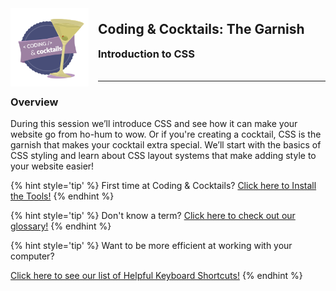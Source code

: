 <div>
    <img src="images/logo.png" style="float: left; margin: 0px 15px 15px 0px; height:125px;">
    <h2 style="display:inline-block;margin-top:1em;">Coding &amp; Cocktails: The Garnish</h2>
    <h3 style="margin-top:0;margin-bottom:2em;">Introduction to CSS</h3>
</div>
<hr>

### Overview

During this session we’ll introduce CSS and see how it can make your website go from ho-hum to wow. Or if you're creating a cocktail, CSS is the garnish that makes your cocktail extra special. We’ll start with the basics of CSS styling and learn about CSS layout systems that make adding style to your website easier! 

{% hint style='tip' %}
First time at Coding & Cocktails?   [Click here to Install the Tools!](http://bit.ly/CnCTheTools)
{% endhint %}

{% hint style='tip' %}
Don't know a term?   [Click here to check out our glossary!](http://bit.ly/CnCgloss)
{% endhint %}

{% hint style='tip' %}
Want to be more efficient at working with your computer?

[Click here to see our list of Helpful Keyboard Shortcuts!](/references/README.md)
{% endhint %}